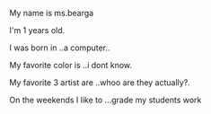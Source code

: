 My name is ms.bearga

I'm 1 years old.

I was born in ..a computer..

My favorite color is ..i dont know.

My favorite 3 artist are ..whoo are they actually?.

On the weekends I like to ...grade my students work

